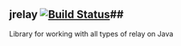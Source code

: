 ## jrelay [![Build Status](https://travis-ci.org/EasySmartHouse/jrelay.svg)](https://travis-ci.org/EasySmartHouse/jrelay)##
Library for working with all types of relay on Java